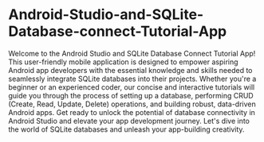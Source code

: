 # Android-Studio-and-SQLite-Database-connect-Tutorial-App

Welcome to the Android Studio and SQLite Database Connect Tutorial App! This user-friendly mobile application is designed to empower aspiring Android app developers with the essential knowledge and skills needed to seamlessly integrate SQLite databases into their projects. Whether you're a beginner or an experienced coder, our concise and interactive tutorials will guide you through the process of setting up a database, performing CRUD (Create, Read, Update, Delete) operations, and building robust, data-driven Android apps. Get ready to unlock the potential of database connectivity in Android Studio and elevate your app development journey. Let's dive into the world of SQLite databases and unleash your app-building creativity.
